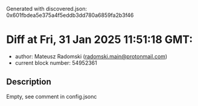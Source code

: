 Generated with discovered.json: 0x601fbdea5e375a4f5eddb3dd780a6859fa2b3f46

# Diff at Fri, 31 Jan 2025 11:51:18 GMT:

- author: Mateusz Radomski (<radomski.main@protonmail.com>)
- current block number: 54952361

## Description

Empty, see comment in config.jsonc
